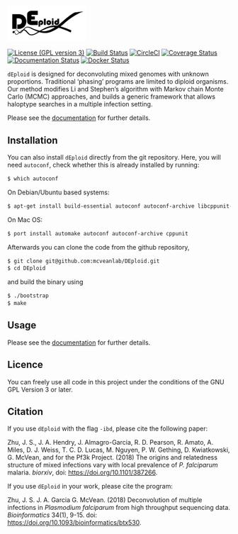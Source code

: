 
<img src="docs/_static/deploid.png" width="180">


[![License (GPL version 3)](https://img.shields.io/badge/license-GPL%20version%203-brightgreen.svg)](http://opensource.org/licenses/GPL-3.0)
[![Build Status](https://travis-ci.org/DEploid-dev/DEploid.svg?branch=master)](https://travis-ci.org/DEploid-dev/DEploid)
[![CircleCI](https://circleci.com/gh/DEploid-dev/DEploid.svg?style=shield)](https://circleci.com/gh/DEploid-dev/DEploid)
[![Coverage Status](https://coveralls.io/repos/github/DEploid-dev/DEploid/badge.svg)](https://coveralls.io/github/DEploid-dev/DEploid)
[![Documentation Status](http://readthedocs.org/projects/deploid/badge/?version=latest)](http://deploid.readthedocs.io/en/latest/)
[![Docker Status](https://img.shields.io/docker/build/shajoezhu/deploid.svg)](https://hub.docker.com/r/shajoezhu/deploid/)

`dEploid` is designed for deconvoluting mixed genomes with unknown proportions. Traditional ‘phasing’ programs are limited to diploid organisms. Our method modifies Li and Stephen’s algorithm with Markov chain Monte Carlo (MCMC) approaches, and builds a generic framework that allows haloptype searches in a multiple infection setting.

Please see the [documentation](http://deploid.readthedocs.io/en/latest/) for further details.

Installation
------------

You can also install `dEploid` directly from the git repository. Here, you will need `autoconf`, check whether this is already installed by running:
```bash
$ which autoconf
```

On Debian/Ubuntu based systems:
```bash
$ apt-get install build-essential autoconf autoconf-archive libcppunit-dev zlib1g-dev
```

On Mac OS:
```bash
$ port install automake autoconf autoconf-archive cppunit
```

Afterwards you can clone the code from the github repository,
```bash
$ git clone git@github.com:mcveanlab/DEploid.git
$ cd DEploid
```

and build the binary using
```bash
$ ./bootstrap
$ make
```

Usage
-----

Please see the [documentation](http://deploid.readthedocs.io/en/latest/) for further details.


Licence
-------

You can freely use all code in this project under the conditions of the GNU GPL Version 3 or later.


Citation
--------

If you use `dEploid` with the flag `-ibd`, please cite the following paper:

Zhu, J. S., J. A. Hendry, J. Almagro-Garcia, R. D. Pearson, R. Amato, A. Miles, D. J. Weiss, T. C. D. Lucas, M. Nguyen, P. W. Gething, D. Kwiatkowski, G. McVean, and for the Pf3k Project. (2018) The origins and relatedness structure of mixed infections vary with local prevalence of *P. falciparum* malaria. *biorxiv*, doi: https://doi.org/10.1101/387266.


If you use `dEploid` in your work, please cite the program:

Zhu, J. S. J. A. Garcia G. McVean. (2018) Deconvolution of multiple infections in *Plasmodium falciparum* from high throughput sequencing data. *Bioinformatics* 34(1), 9-15. doi: https://doi.org/10.1093/bioinformatics/btx530.


